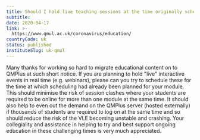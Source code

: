 ```yaml
---
title: Should I hold live teaching sessions at the time originally scheduled as per the Semester B timetable?
subtitle: 
date: 2020-04-17
link: >-
  https://www.qmul.ac.uk/coronavirus/education/
countryCode: uk
status: published
instituteSlug: uk-qmul
---
```

Many thanks for working so hard to migrate educational content on to QMPlus at such short notice.  If you are planning to hold "live" interactive events in real time (e.g. webinars), please can you try to schedule these for the time at which scheduling had already been planned for your module.  This should minimise the risk of session clashes where your students are required to be online for more than one module at the same time.  It should also help to even out the demand on the QMPlus server (hosted externally) if thousands of students are required to log on at the same time and so should reduce the risk of the VLE becoming unstable and crashing.  Your collegiality and assistance in helping to try and best support ongoing education in these challenging times is very much appreciated.
